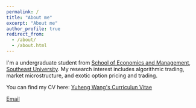 ```yaml
---
permalink: /
title: "About me"
excerpt: "About me"
author_profile: true
redirect_from: 
  - /about/
  - /about.html
---
```


I'm a undergraduate student from [School of Economics and Management](https://em.seu.edu.cn/), [Southeast University](https://jwc.seu.edu.cn/). My research interest includes algorithmic trading, market microstructure, and exotic option pricing and trading.

You can find my CV here: [Yuheng Wang's Curriculun Vitae](../assets/Curriculum_Vitae.pdf)

[Email](yvhengwang@foxmail.com)
